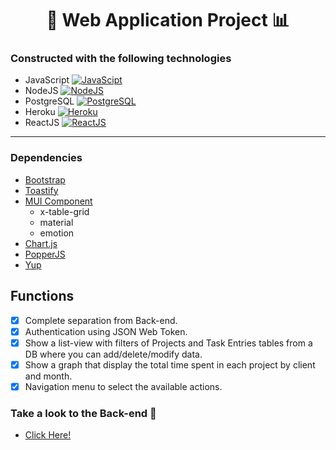 <h1 align= "center">📝 Web Application Project 📊</h1>

### Constructed with the following technologies
- JavaScript [![JavaScipt](https://upload.wikimedia.org/wikipedia/commons/thumb/6/6a/JavaScript-logo.png/20px-JavaScript-logo.png)](https://developer.mozilla.org/es/docs/Web/JavaScript) 
- NodeJS [![NodeJS](https://upload.wikimedia.org/wikipedia/commons/thumb/d/d9/Node.js_logo.svg/40px-Node.js_logo.svg.png?20170401104355)](https://nodejs.org/es/)
- PostgreSQL [![PostgreSQL](https://upload.wikimedia.org/wikipedia/commons/thumb/2/29/Postgresql_elephant.svg/24px-Postgresql_elephant.svg.png)](https://www.postgresql.org/)
- Heroku [![Heroku](https://upload.wikimedia.org/wikipedia/commons/thumb/d/d1/Cib-heroku_%28CoreUI_Icons_v1.0.0%29.svg/24px-Cib-heroku_%28CoreUI_Icons_v1.0.0%29.svg.png)](https://www.heroku.com/)
- ReactJS [![ReactJS](https://upload.wikimedia.org/wikipedia/commons/thumb/a/a7/React-icon.svg/24px-React-icon.svg.png)](https://reactjs.org/)
---
### Dependencies
- [Bootstrap](https://getbootstrap.com/)
- [Toastify](https://www.npmjs.com/package/react-toastify)
- [MUI Component](https://mui.com/)
  - x-table-grid
  - material
  - emotion
- [Chart.js](https://www.chartjs.org/)
- [PopperJS](https://popper.js.org/)
- [Yup](https://www.npmjs.com/package/yup)

  
 ## Functions
- [x] Complete separation from Back-end.  
- [x] Authentication using JSON Web Token. 
- [x] Show a list-view with filters of Projects and Task Entries tables from a DB where you can add/delete/modify data.
- [x] Show a graph that display the total time spent in each project by client and month.
- [x] Navigation menu to select the available actions.

### Take a look to the Back-end 👀 

- [Click Here!](https://github.com/Andresc06/backend-nuvector-project)

